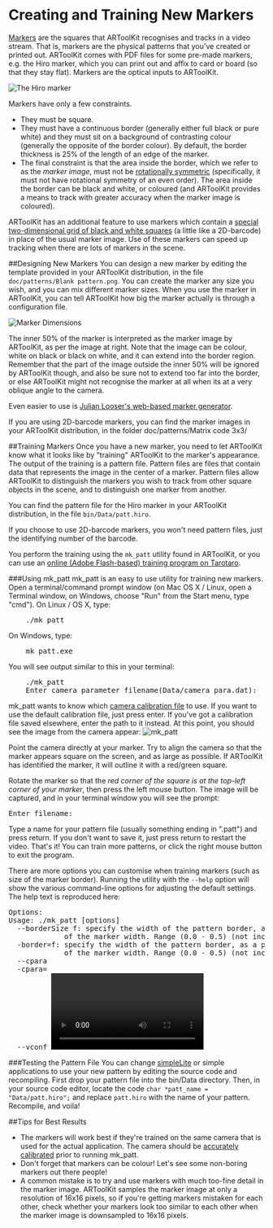 # Creating and Training New Markers
[Markers][marker_about] are the squares that ARToolKit recognises and tracks in a video stream. That is, markers are the physical patterns that you've created or printed out. ARToolKit comes with PDF files for some pre-made markers, e.g. the Hiro marker, which you can print out and affix to card or board (so that they stay flat). Markers are the optical inputs to ARToolKit.

![The Hiro marker][Hiro_marker]

Markers have only a few constraints.

-   They must be square.
-   They must have a continuous border (generally either full black or pure white) and they must sit on a background of contrasting colour (generally the opposite of the border colour). By default, the border thickness is 25% of the length of an edge of the marker.
-   The final constraint is that the area inside the border, which we refer to as the *marker image*, must not be [rotationally symmetric][1] (specifically, it must not have rotational symmetry of an even order). The area inside the border can be black and white, or coloured (and ARToolKit provides a means to track with greater accuracy when the marker image is coloured).

ARToolKit has an additional feature to use markers which contain a [special two-dimensional grid of black and white squares][marker_barcode] (a little like a 2D-barcode) in place of the usual marker image. Use of these markers can speed up tracking when there are lots of markers in the scene.

##Designing New Markers
You can design a new marker by editing the template provided in your ARToolKit distribution, in the file `doc/patterns/Blank pattern.png`. You can create the marker any size you wish, and you can mix different marker sizes. When you use the marker in ARToolKit, you can tell ARToolKit how big the marker actually is through a configuration file.

![Marker Dimensions][Markerdimensions]

The inner 50% of the marker is interpreted as the marker image by ARToolKit, as per the image at right. Note that the image can be colour, white on black or black on white, and it can extend into the border region. Remember that the part of the image outside the inner 50% will be ignored by ARToolKit though, and also be sure not to extend too far into the border, or else ARToolKit might not recognise the marker at all when its at a very oblique angle to the camera.

Even easier to use is [Julian Looser's web-based marker generator][2].

If you are using 2D-barcode markers, you can find the marker images in your ARToolKit distribution, in the folder doc/patterns/Matrix code 3x3/

##Training Markers
Once you have a new marker, you need to let ARToolKit know what it looks like by "training" ARToolKit to the marker's appearance. The output of the training is a pattern file. Pattern files are files that contain data that represents the image in the center of a marker. Pattern files allow ARToolKit to distinguish the markers you wish to track from other square objects in the scene, and to distinguish one marker from another.

You can find the pattern file for the Hiro marker in your ARToolKit distribution, in the file `bin/Data/patt.hiro`.

If you choose to use 2D-barcode markers, you won't need pattern files, just the identifying number of the barcode.

You perform the training using the `mk_patt` utility found in ARToolKit, or you can use an [online (Adobe Flash-based) training program on Tarotaro][3].

###Using mk_patt
mk_patt is an easy to use utility for training new markers. Open a terminal/command prompt window (on Mac OS X / Linux, open a Terminal window, on Windows, choose "Run" from the Start menu, type "cmd").
On Linux / OS X, type:
<pre>
    ./mk_patt
</pre>
On Windows, type:
<pre>
    mk_patt.exe
</pre>

You will see output similar to this in your terminal:
<pre>
    ./mk_patt
    Enter camera parameter filename(Data/camera_para.dat):
</pre>

mk_patt wants to know which [camera calibration file][config_camera_calibration] to use. If you want to use the default calibration file, just press enter. If you've got a calibration file saved elsewhere, enter the path to it instead. At this point, you should see the image from the camera appear:
![mk_patt][Mkpatt]

Point the camera directly at your marker. Try to align the camera so that the marker appears square on the screen, and as large as possible. If ARToolKit has identified the marker, it will outline it with a red/green square.

Rotate the marker so that the *red corner of the square is at the top-left corner of your marker*, then press the left mouse button. The image will be captured, and in your terminal window you will see the prompt:
<pre>
Enter filename:
</pre>

Type a name for your pattern file (usually something ending in ".patt") and press return. If you don't want to save it, just press return to restart the video. That's it! You can train more patterns, or click the right mouse button to exit the program.

There are more options you can customise when training markers (such as size of the marker border). Running the utility with the `--help` option will show the various command-line options for adjusting the default settings. The help text is reproduced here:
<pre>
Options:
Usage: ./mk_patt [options]
  --borderSize f: specify the width of the pattern border, as a percentage
             of the marker width. Range (0.0 - 0.5) (not inclusive).
  -border=f: specify the width of the pattern border, as a percentage
             of the marker width. Range (0.0 - 0.5) (not inclusive).
  --cpara <camera parameter file for the camera>
  -cpara=<camera parameter file for the camera>
  --vconf <video parameter for the camera>
  -h -help --help: show this message
</pre>

###Testing the Pattern File
You can change [simpleLite][example_simplelite] or simple applications to use your new pattern by editing the source code and recompiling. First drop your pattern file into the bin/Data directory. Then, in your source code editor, locate the code `char *patt_name = "Data/patt.hiro";` and replace `patt.hiro` with the name of your pattern. Recompile, and voila!

##Tips for Best Results
- The markers will work best if they're trained on the same camera that is used for the actual application. The camera should be [accurately calibrated][config_camera_calibration] prior to running mk_patt.
- Don't forget that markers can be colour! Let's see some non-boring markers out there people!
- A common mistake is to try and use markers with much too-fine detail in the marker image. ARToolKit samples the marker image at only a resolution of 16x16 pixels, so if you're getting markers mistaken for each other, check whether your markers look too similar to each other when the marker image is downsampled to 16x16 pixels.

[marker_about]: Training_Markers:marker_about
[marker_barcode]: Training_Markers:marker_barcode
[config_camera_calibration]: Configuration:config_camera_calibration
[example_simplelite]: Examples:example_simplelite

[1]: http://en.wikipedia.org/wiki/Rotational_symmetry
[2]: http://www.roarmot.co.nz/ar/
[3]: http://flash.tarotaro.org/blog/2009/07/12/mgo2/

[Hiro_marker]: /Hiro_marker.png
[Markerdimensions]: /Markerdimensions.png
[Mkpatt]: Mkpatt.jpeg